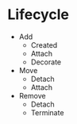 # Lifecycle

- Add
	- Created
	- Attach
	- Decorate
- Move
	- Detach
	- Attach
- Remove
	- Detach
	- Terminate